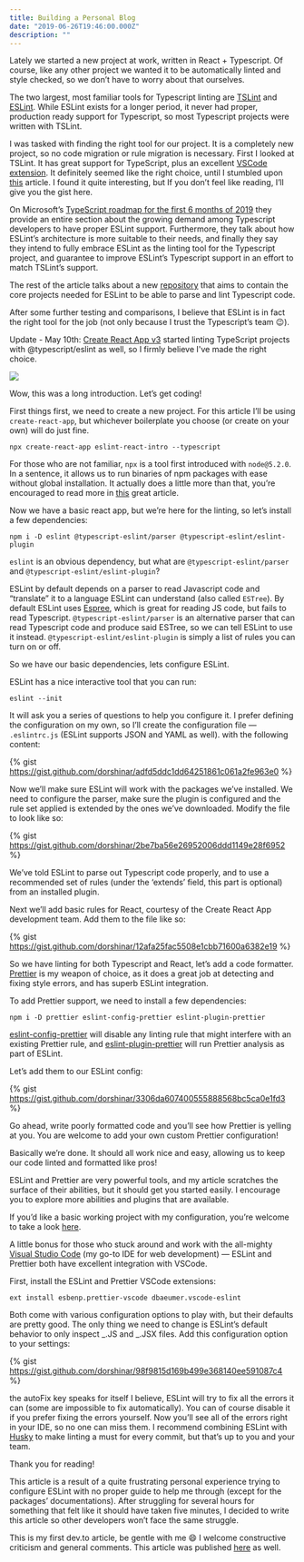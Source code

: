 ```yaml
---
title: Building a Personal Blog
date: "2019-06-26T19:46:00.000Z"
description: ""
---
```


Lately we started a new project at work, written in React + Typescript. Of course, like any other project we wanted it to be automatically linted and style checked, so we don’t have to worry about that ourselves.

The two largest, most familiar tools for Typescript linting are [TSLint](https://palantir.github.io/tslint/) and [ESLint](https://eslint.org/). While ESLint exists for a longer period, it never had proper, production ready support for Typescript, so most Typescript projects were written with TSLint.

I was tasked with finding the right tool for our project. It is a completely new project, so no code migration or rule migration is necessary. First I looked at TSLint. It has great support for TypeScript, plus an excellent [VSCode extension](https://marketplace.visualstudio.com/items?itemName=eg2.tslint). It definitely seemed like the right choice, until I stumbled upon [this](https://eslint.org/blog/2019/01/future-typescript-eslint) article. I found it quite interesting, but If you don’t feel like reading, I’ll give you the gist here.

On Microsoft’s [TypeScript roadmap for the first 6 months of 2019](https://github.com/Microsoft/TypeScript/issues/29288) they provide an entire section about the growing demand among Typescript developers to have proper ESLint support. Furthermore, they talk about how ESLint’s architecture is more suitable to their needs, and finally they say they intend to fully embrace ESLint as the linting tool for the Typescript project, and guarantee to improve ESLint’s Typescript support in an effort to match TSLint’s support.

The rest of the article talks about a new [repository](https://github.com/typescript-eslint/typescript-eslint) that aims to contain the core projects needed for ESLint to be able to parse and lint Typescript code.

After some further testing and comparisons, I believe that ESLint is in fact the right tool for the job (not only because I trust the Typescript’s team 😉).

Update - May 10th:
[Create React App v3](https://github.com/facebook/create-react-app/releases/tag/v3.0.0) started linting TypeScript projects with @typescript/eslint as well, so I firmly believe I've made the right choice.

![](https://cdn-images-1.medium.com/max/2834/1*zpFPwbBffYcKQA_ovMFyWQ.png)

Wow, this was a long introduction. Let’s get coding!

First things first, we need to create a new project. For this article I’ll be using `create-react-app`, but whichever boilerplate you choose (or create on your own) will do just fine.

`npx create-react-app eslint-react-intro --typescript`

For those who are not familiar, `npx` is a tool first introduced with `node@5.2.0`. In a sentence, it allows us to run binaries of npm packages with ease without global installation. It actually does a little more than that, you’re encouraged to read more in [this](https://medium.com/@maybekatz/introducing-npx-an-npm-package-runner-55f7d4bd282b) great article.

Now we have a basic react app, but we’re here for the linting, so let’s install a few dependencies:

`npm i -D eslint @typescript-eslint/parser @typescript-eslint/eslint-plugin`

`eslint` is an obvious dependency, but what are `@typescript-eslint/parser` and `@typescript-eslint/eslint-plugin`?

ESLint by default depends on a parser to read Javascript code and “translate” it to a language ESLint can understand (also called `ESTree`). By default ESLint uses [Espree](https://github.com/eslint/espree), which is great for reading JS code, but fails to read Typescript. `@typescript-eslint/parser` is an alternative parser that can read Typescript code and produce said ESTree, so we can tell ESLint to use it instead. `@typescript-eslint/eslint-plugin` is simply a list of rules you can turn on or off.

So we have our basic dependencies, lets configure ESLint.

ESLint has a nice interactive tool that you can run:

`eslint --init`

It will ask you a series of questions to help you configure it. I prefer defining the configuration on my own, so I’ll create the configuration file — `.eslintrc.js` (ESLint supports JSON and YAML as well). with the following content:

{% gist https://gist.github.com/dorshinar/adfd5ddc1dd64251861c061a2fe963e0 %}

Now we’ll make sure ESLint will work with the packages we’ve installed. We need to configure the parser, make sure the plugin is configured and the rule set applied is extended by the ones we’ve downloaded. Modify the file to look like so:

{% gist https://gist.github.com/dorshinar/2be7ba56e26952006ddd1149e28f6952 %}

We’ve told ESLint to parse out Typescript code properly, and to use a recommended set of rules (under the ‘extends’ field, this part is optional) from an installed plugin.

Next we’ll add basic rules for React, courtesy of the Create React App development team. Add them to the file like so:

{% gist https://gist.github.com/dorshinar/12afa25fac5508e1cbb71600a6382e19 %}

So we have linting for both Typescript and React, let’s add a code formatter. [Prettier](https://prettier.io/) is my weapon of choice, as it does a great job at detecting and fixing style errors, and has superb ESLint integration.

To add Prettier support, we need to install a few dependencies:

`npm i -D prettier eslint-config-prettier eslint-plugin-prettier`

[eslint-config-prettier](https://github.com/prettier/eslint-config-prettier) will disable any linting rule that might interfere with an existing Prettier rule, and [eslint-plugin-prettier](https://github.com/prettier/eslint-plugin-prettier) will run Prettier analysis as part of ESLint.

Let’s add them to our ESLint config:

{% gist https://gist.github.com/dorshinar/3306da607400555888568bc5ca0e1fd3 %}

Go ahead, write poorly formatted code and you’ll see how Prettier is yelling at you. You are welcome to add your own custom Prettier configuration!

Basically we’re done. It should all work nice and easy, allowing us to keep our code linted and formatted like pros!

ESLint and Prettier are very powerful tools, and my article scratches the surface of their abilities, but it should get you started easily. I encourage you to explore more abilities and plugins that are available.

If you’d like a basic working project with my configuration, you’re welcome to take a look [here](https://github.com/dorshinar/eslint-react-intro).

A little bonus for those who stuck around and work with the all-mighty [Visual Studio Code](https://code.visualstudio.com/) (my go-to IDE for web development) — ESLint and Prettier both have excellent integration with VSCode.

First, install the ESLint and Prettier VSCode extensions:

`ext install esbenp.prettier-vscode dbaeumer.vscode-eslint`

Both come with various configuration options to play with, but their defaults are pretty good. The only thing we need to change is ESLint’s default behavior to only inspect _.JS and _.JSX files. Add this configuration option to your settings:

{% gist https://gist.github.com/dorshinar/98f9815d169b499e368140ee591087c4 %}

the autoFix key speaks for itself I believe, ESLint will try to fix all the errors it can (some are impossible to fix automatically). You can of course disable it if you prefer fixing the errors yourself. Now you’ll see all of the errors right in your IDE, so no one can miss them. I recommend combining ESLint with [Husky](https://github.com/typicode/husky) to make linting a must for every commit, but that’s up to you and your team.

Thank you for reading!

This article is a result of a quite frustrating personal experience trying to configure ESLint with no proper guide to help me through (except for the packages’ documentations). After struggling for several hours for something that felt like it should have taken five minutes, I decided to write this article so other developers won’t face the same struggle.

This is my first dev.to article, be gentle with me 😄 I welcome constructive criticism and general comments.
This article was published [here](https://medium.com/@dors718/linting-your-react-typescript-project-with-eslint-and-prettier-2423170c3d42) as well.
